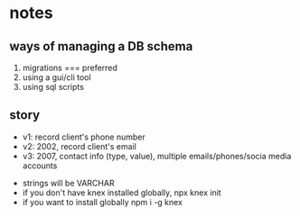 # notes

## ways of managing a DB schema

1. migrations === preferred
2. using a gui/cli tool
3. using sql scripts

## story

- v1: record client's phone number
- v2: 2002, record client's email
- v3: 2007, contact info (type, value), multiple emails/phones/socia media accounts

* strings will be VARCHAR
* if you don't have knex installed globally, npx knex init
* if you want to install globally npm i -g knex
